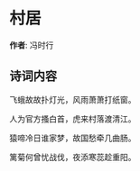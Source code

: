 # 村居

**作者**: 冯时行

## 诗词内容

飞蛾故故扑灯光，风雨萧萧打纸窗。

人为官方搔白首，虎来村落渡清江。

猿啼冷日谁家梦，故国愁牵几曲肠。

篱菊何曾忧战伐，夜添寒蕊趁重阳。


